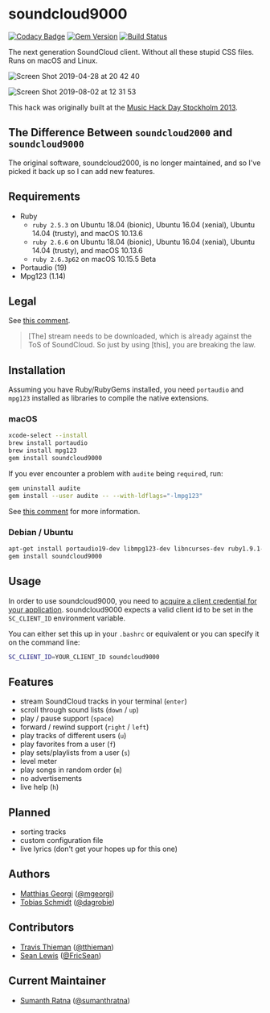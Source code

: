 # soundcloud9000

[![Codacy Badge](https://api.codacy.com/project/badge/Grade/f210e411578d42e0bff7ebbef3f3ef3c)](https://app.codacy.com/app/sumanthratna/soundcloud9000?utm_source=github.com&utm_medium=referral&utm_content=sumanthratna/soundcloud9000&utm_campaign=Badge_Grade_Dashboard)
[![Gem Version](https://badge.fury.io/rb/soundcloud9000.svg)](https://badge.fury.io/rb/soundcloud9000)
[![Build Status](https://travis-ci.com/sumanthratna/soundcloud9000.svg?branch=master)](https://travis-ci.com/sumanthratna/soundcloud9000)

The next generation SoundCloud client. Without all these stupid CSS files. Runs on macOS and Linux.

![Screen Shot 2019-04-28 at 20 42 40](https://user-images.githubusercontent.com/31281983/56872460-74dd2780-69f7-11e9-9d7e-247757a9a6fd.png)

![Screen Shot 2019-08-02 at 12 31 53](https://user-images.githubusercontent.com/31281983/62384887-8ddb0480-b521-11e9-8e12-dba14b103c38.png)

This hack was originally built at the [Music Hack Day Stockholm 2013](http://stockholm.musichackday.org/2013).

## The Difference Between `soundcloud2000` and `soundcloud9000`

The original software, soundcloud2000, is no longer maintained, and so I've picked it back up so I can add new features.

## Requirements

-   Ruby
    - `ruby 2.5.3` on Ubuntu 18.04 (bionic), Ubuntu 16.04 (xenial), Ubuntu 14.04 (trusty), and macOS 10.13.6
    - `ruby 2.6.6` on Ubuntu 18.04 (bionic), Ubuntu 16.04 (xenial), Ubuntu 14.04 (trusty), and macOS 10.13.6
    - `ruby 2.6.3p62` on macOS 10.15.5 Beta
-   Portaudio (19)
-   Mpg123 (1.14)

## Legal

See [this comment](https://github.com/grobie/soundcloud2000/issues/93#issuecomment-233182516).

> \[The] stream needs to be downloaded, which is already against the ToS of SoundCloud. So just by using \[this], you are breaking the law.

## Installation

Assuming you have Ruby/RubyGems installed, you need `portaudio` and `mpg123` installed as libraries to compile the native extensions.

### macOS

```bash
xcode-select --install
brew install portaudio
brew install mpg123
gem install soundcloud9000
```

If you ever encounter a problem with `audite` being `require`d, run:

```bash
gem uninstall audite
gem install --user audite -- --with-ldflags="-lmpg123"
```

See [this comment](https://github.com/grobie/soundcloud2000/issues/96#issuecomment-341915328) for more information.

### Debian / Ubuntu

```bash
apt-get install portaudio19-dev libmpg123-dev libncurses-dev ruby1.9.1-dev
gem install soundcloud9000
```

## Usage

In order to use soundcloud9000, you need to [acquire a client credential for your application](https://stackoverflow.com/a/43962626/7127932). soundcloud9000 expects a valid client id to be set in the `SC_CLIENT_ID` environment variable.

You can either set this up in your `.bashrc` or equivalent or you can specify it on the command line:

```bash
SC_CLIENT_ID=YOUR_CLIENT_ID soundcloud9000
```

## Features

-   stream SoundCloud tracks in your terminal (`enter`)
-   scroll through sound lists (`down` / `up`)
-   play / pause support (`space`)
-   forward / rewind support (`right` / `left`)
-   play tracks of different users (`u`)
-   play favorites from a user (`f`)
-   play sets/playlists from a user (`s`)
-   level meter
-   play songs in random order (`m`)
-   no advertisements
-   live help (`h`)

## Planned

-   sorting tracks
-   custom configuration file
-   live lyrics (don't get your hopes up for this one)

## Authors

-   [Matthias Georgi](https://github.com/georgi) ([@mgeorgi](https://twitter.com/mgeorgi))
-   [Tobias Schmidt](https://github.com/grobie) ([@dagrobie](https://twitter.com/dagrobie))

## Contributors

-   [Travis Thieman](https://github.com/tthieman) ([@tthieman](https://twitter.com/thieman))
-   [Sean Lewis](https://github.com/sophisticasean) ([@FricSean](https://twitter.com/fricsean))

## Current Maintainer

-   [Sumanth Ratna](https://github.com/sumanthratna) ([@sumanthratna](https://twitter.com/sumanthratna))
